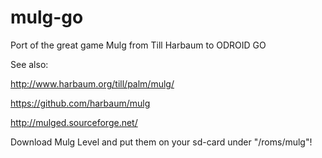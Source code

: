 # mulg-go
Port of the great game Mulg from Till Harbaum to ODROID GO

See also:

http://www.harbaum.org/till/palm/mulg/

https://github.com/harbaum/mulg

http://mulged.sourceforge.net/

Download Mulg Level and put them on your sd-card under "/roms/mulg"!
